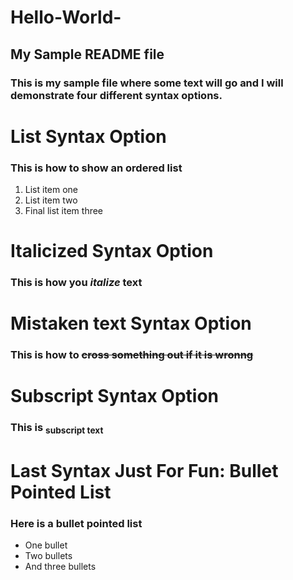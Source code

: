 # Hello-World-
## My Sample README file
### This is my sample file where some text will go and I will demonstrate four different syntax options.


# List Syntax Option
### This is how to show an ordered list
1. List item one
2. List item two
3. Final list item three


# Italicized Syntax Option
### This is how you *italize* text 

# Mistaken text Syntax Option
### This is how to ~~cross something out if it is wronng~~

# Subscript Syntax Option
### This is <sub>subscript text</sub>


# Last Syntax Just For Fun: Bullet Pointed List
### Here is a bullet pointed list
- One bullet
- Two bullets 
- And three bullets
